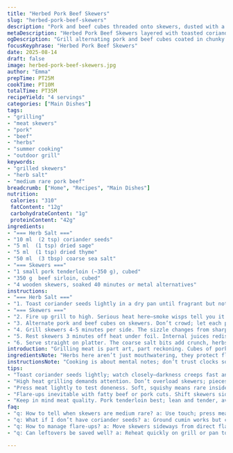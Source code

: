 ```yaml
---
title: "Herbed Pork Beef Skewers"
slug: "herbed-pork-beef-skewers"
description: "Pork and beef cubes threaded onto skewers, dusted with a bold herb salt blend including coriander and sage instead of pepper and rosemary. Grilled over high heat to juicy medium rare. Uses coarse salt for crust, swaps rosemary with sage for earthier aroma. Wood skewers soaked to prevent burning. Instructions emphasize tactile and visual doneness cues, not strict timing. Practical notes discuss meat temperature, grilling tips, and common mishaps like flare-ups and dry meat. Substitutions suggested for herbs, salt types, and skewer materials."
metaDescription: "Herbed Pork Beef Skewers layered with toasted coriander and sage salt dusted on juicy grilled cubes. Use visual cues and tactile tests over timers for grilling success."
ogDescription: "Grill alternating pork and beef cubes coated in chunky herb salt with coriander and sage. Watch for sizzle changes and springy firmness, juicy medium rare every time."
focusKeyphrase: "Herbed Pork Beef Skewers"
date: 2025-08-14
draft: false
image: herbed-pork-beef-skewers.jpg
author: "Emma"
prepTime: PT25M
cookTime: PT10M
totalTime: PT35M
recipeYield: "4 servings"
categories: ["Main Dishes"]
tags:
- "grilling"
- "meat skewers"
- "pork"
- "beef"
- "herbs"
- "summer cooking"
- "outdoor grill"
keywords:
- "grilled skewers"
- "herb salt"
- "medium rare pork beef"
breadcrumb: ["Home", "Recipes", "Main Dishes"]
nutrition: 
 calories: "310"
 fatContent: "12g"
 carbohydrateContent: "1g"
 proteinContent: "42g"
ingredients:
- "=== Herb Salt ==="
- "10 ml  (2 tsp) coriander seeds"
- "5 ml  (1 tsp) dried sage"
- "5 ml  (1 tsp) dried thyme"
- "50 ml  (3 tbsp) coarse sea salt"
- "=== Skewers ==="
- "1 small pork tenderloin (~350 g), cubed"
- "350 g  beef sirloin, cubed"
- "4 wooden skewers, soaked 40 minutes or metal alternatives"
instructions:
- "=== Herb Salt ==="
- "1. Toast coriander seeds lightly in a dry pan until fragrant but not burnt—about 1-2 minutes. Let cool slightly. Using a mortar and pestle or spice grinder, coarsely crush coriander, sage, and thyme. Add coarse salt and mix. Ditch the super fine ideas; rough crystals stick better to meat and create a caramelized crust."
- "=== Skewers ==="
- "2. Fire up grill to high. Serious heat here—smoke wisps tell you it’s ready. Brush the grate lightly with oil to sidestep meat sticking."
- "3. Alternate pork and beef cubes on skewers. Don’t crowd; let each piece touch heat directly. Sprinkle herb salt evenly over skewers while they rest a minute but before grilling. Follow the scent—earthy sage with that warm coriander punch is heady."
- "4. Grill skewers 4-5 minutes per side. The sizzle changes from sharp to mellow as sugars caramelize and meat firms but stays springy. Look for grill marks, gentle crust forming. Press meat lightly with tongs; juicy bounce means medium rare. Over 10 min total, risk drying pork out—better safe to test earlier and adjust."
- "5. Rest skewers 3 minutes off heat under foil. Internal juices redistribute. Don’t skip rest or end with dryness. Meat feels warmer, smells deep, and surfaces soften slightly."
- "6. Serve straight on platter. The coarse salt bits add crunch, herbs perfume the air. If charred too far, flip duration or lower grill next time. Flame flare-ups? Shift skewers slightly away from direct heat."
introduction: "Grilling meat is part art, part reckoning. Cubes of pork and beef alternate on skewers, kissed by a gritty herb salt combo—coriander, sage, thyme, not what you expect but keep reading. That coarse salt gives a crunch and draws out meat's juiciness if you don’t overdo it. I swapped rosemary for sage after a few too many bitter tries. Pork is lean, easy to overcook; beef is forgiving but watch those flames. The key isn’t timing alone, it’s eyes, smell, and feel. That hush of sizzling, the caramel smell, the spring back when pressed lightly—these signs separate good from meh. Toss some soaked wooden skewers or metal on the grill. Prepare for a burst of layered flavors and smoky char—sometimes uneven but always real cook’s fare."
ingredientsNote: "Herbs here aren’t just mouthwatering, they protect flavor balance. Coriander seed toasted releases nutty oils; sage brings a woodsy depth absent in rosemary’s piney bite. If coriander’s unfamiliar, sub ground cumin but cut down quantity—too much overwhelms. Coarse sea salt or kosher salt texture matters; fine table salt melts too fast and leaves meat flat. Tenderloin is best for pork—firm but tender, avoids tough spots. Beef sirloin or even ribeye cubes work well; avoid cheap, grainy cuts. Wooden skewers soak minimum 40 mins so they don’t flame up; metal skewers are foolproof but heat fast—hold tongs steady. Oils for grill? Neutral like canola works; don’t pour on skewers or you’ll see flare-ups. Residual fat in cuts will sizzle and pop, carry those mouthwatering aromas around your grill station."
instructionsNote: "Cooking is about mental notes; don’t trust clocks solely. Toast coriander seeds just shy of dark brown to avoid bitterness, that’s your first smell checkpoint. Herb salt texture should be chunky, not powdery; it clings to meat. When grilling, listen for sizzle’s shift—from first aggressive hiss to steadier, mellow pop—signals crust forming. Flip skewers only once; fiddling breaks crust and dries meat quickly. Firmness test with tongs finger pressure—too soft means rare, too hard means overcooked. Let meat rest outside heat wrapped loosely in foil to allow fibers to relax, holding moisture inside. Flare-ups happen when fat drips; shift skewers sideways or raise grill rack temporarily. Leftovers reheat quickly on pan or grill to avoid toughness. Experiment with herb salt blends; try fennel seed or smoked paprika instead of sage for a punchy twist."
tips:
- "Toast coriander seeds lightly; watch closely—darkness creeps fast and bitterness kicks in. Coarse salt clings better; fine salt melts too fast, dries meat surface. Use mortar and pestle for chunky texture. That rough texture lets some crystals caramelize, adds crunch. Mixing fresh ground thyme with sage shifts flavor balance from piney to woodsy. Skip rosemary or reduce it drastically—past tries turned harsh."
- "High heat grilling demands attention. Don’t overload skewers; pieces need space to sear not steam. Char marks tell part of story; paired with scent—smoke plus herb aroma—not to mention sizzle tone shifts. First aggressive hiss softens into mellow pop; that’s crust setting up. Flip once only. Too much fiddling breaks formed crust and releases juices prematurely."
- "Press meat lightly to test doneness. Soft, squishy means rare inside, too firm means meat’s on its way to dryness. Bounceback feels like pressing ball, springy and yielding. Rest under foil off direct heat mandatory. Juices redistribute, surface softens slightly so your bite won’t dry out. Meat temperature keeps rising; resting counts as cooking too. Skewers soak prevents burnt wood taste and sudden flare-ups; metal alternatives heat fast but no soaking needed."
- "Flare-ups inevitable with fatty beef or pork cuts. Shift skewers sideways or raise grill rack if flames surge. Don’t panic and thrash meat around. Grill oil lightly before cooking to reduce sticking but avoid pouring oil directly on skewers or flames will roar. If herbs unavailable, try fennel seed or smoked paprika for different notes but reduce salt-to-herb ratio; can overpower. Salt type matters—kosher works fine; avoid fine table salt for coarse crust effect."
- "Keep in mind meat quality. Pork tenderloin best; lean and tender, avoids chewy patches. Beef sirloin or ribeye cubes hold moisture better than cheaper cuts that get grainy. Cubed size uniformity matters for consistent cook. Watch the aromas as well—sharp coriander nuttiness mixed with sage’s woodiness hits the nose before grill marks appear. Grill time roughly 4-5 minutes per side but watch closely. Over 10 minutes total dries pork. Rest 3 minutes minimum to seal in juiciness."
faq:
- "q: How to tell when skewers are medium rare? a: Use touch; press meat with tongs, should bounce back firm but springy. Watch sizzle shift—hiss to mellow pop. Visual grill marks and gentle crust form. Smell moves from sharp to sweet caramel. Avoid relying on timers only; meats cook fast over high heat."
- "q: What if I don’t have coriander seeds? a: Ground cumin works but cut amount in half. Toast cumin lightly too or it can overwhelm quickly. Herbs like fennel or smoked paprika change profile but keep salt coarse. Fresh thyme or sage substitutes fine. Avoid fine salt; salt texture affects crust and juiciness retention."
- "q: How to manage flare-ups? a: Move skewers sideways from direct flame fast. Grill oil grate lightly to reduce sticking and fat burns. Metal skewers reduce fire risk but heat quicker—hold steady tongs. Leave flare-up spot quickly; let grill cool or raise rack temporarily. Don’t press meat while flames roar or juices escape."
- "q: Can leftovers be saved well? a: Reheat quickly on grill or pan to avoid drying out. Wrap loosely in foil when stored. Keep in fridge up to 2 days max. Skewers can lose texture if microwaved slow. Rest leftovers before eating. No soggy crust is key."

---
```

